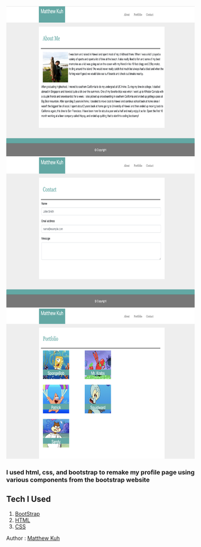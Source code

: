 <img src="pics/aboutss.png" width=600 height=400>

<img src="pics/contactss.png" width=600 height=400>

<img src="pics/portfolioss.png" width=600 height=400>

### I used html, css, and bootstrap to remake my profile page using various components from the bootstrap website

## Tech I Used

1. [BootStrap](https://getbootstrap.com/docs/4.3/getting-started/introduction/) 
2. [HTML](https://www.w3schools.com/html/html_intro.asp)
3. [CSS](https://www.w3schools.com/html/html_css.asp)

Author : [Matthew Kuh](https://github.com/matkuh)


